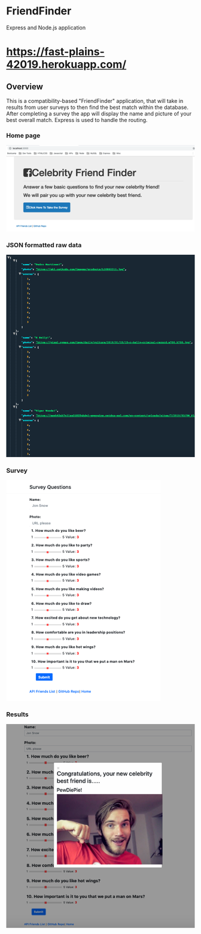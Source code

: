 # FriendFinder
Express and Node.js application

# https://fast-plains-42019.herokuapp.com/

## Overview
This is a compatibility-based "FriendFinder" application, that will take in results from user surveys to then find the best match within the database. After completing a survey the app will display the name and picture of your best overall match. 
Express is used to handle the routing. 

### Home page
![image](home.png)

### JSON formatted raw data
![image](json.png)

### Survey
![image](survey.png)

### Results
![image](result.png)

